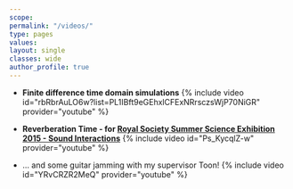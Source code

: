 ```yaml
---
scope:
permalink: "/videos/"
type: pages
values:
layout: single
classes: wide
author_profile: true
---
```


* **Finite difference time domain simulations**
{% include video id="rbRbrAuLO6w?list=PL1IBft9eGEhxlCFExNRrsczsWjP70NiGR" provider="youtube" %}

* **Reverberation Time - for [Royal Society Summer Science Exhibition 2015 - Sound Interactions](http://sse.royalsociety.org/2015/sound-interactions/)**
{% include video id="Ps_KycqlZ-w" provider="youtube" %}

* ... and some guitar jamming with my supervisor Toon!
{% include video id="YRvCRZR2MeQ" provider="youtube" %}


